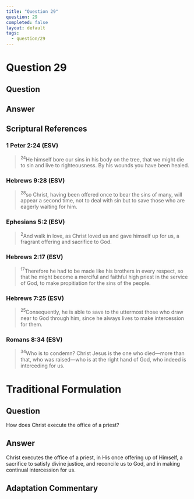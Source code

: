 ```yaml
---
title: "Question 29"
question: 29
completed: false
layout: default
tags:
  - question/29
---
```

# Question 29

## Question


## Answer


## Scriptural References
### 1 Peter 2:24 (ESV)
> <sup>24</sup>He himself bore our sins in his body on the tree, that we might die to sin and live to righteousness. By his wounds you have been healed.

### Hebrews 9:28 (ESV)
> <sup>28</sup>so Christ, having been offered once to bear the sins of many, will appear a second time, not to deal with sin but to save those who are eagerly waiting for him.

### Ephesians 5:2 (ESV)
> <sup>2</sup>And walk in love, as Christ loved us and gave himself up for us, a fragrant offering and sacrifice to God.

### Hebrews 2:17 (ESV)
> <sup>17</sup>Therefore he had to be made like his brothers in every respect, so that he might become a merciful and faithful high priest in the service of God, to make propitiation for the sins of the people.

### Hebrews 7:25 (ESV)
> <sup>25</sup>Consequently, he is able to save to the uttermost those who draw near to God through him, since he always lives to make intercession for them.

### Romans 8:34 (ESV)
> <sup>34</sup>Who is to condemn? Christ Jesus is the one who died—more than that, who was raised—who is at the right hand of God, who indeed is interceding for us.

# Traditional Formulation
## Question
How does Christ execute the office of a priest?

## Answer
Christ executes the office of a priest, in His once offering up of Himself, a sacrifice to satisfy divine justice, and reconcile us to God, and in making continual intercession for us.

## Adaptation Commentary
